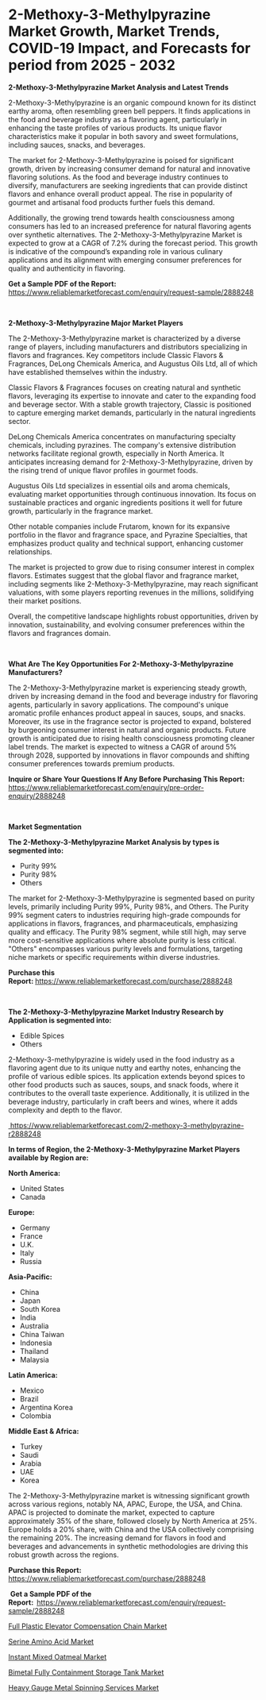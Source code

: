 <p><h1>2-Methoxy-3-Methylpyrazine Market Growth, Market Trends, COVID-19 Impact, and Forecasts for period from 2025 - 2032</h1></p><p><strong>2-Methoxy-3-Methylpyrazine Market Analysis and Latest Trends</strong></p>
<p><p>2-Methoxy-3-Methylpyrazine is an organic compound known for its distinct earthy aroma, often resembling green bell peppers. It finds applications in the food and beverage industry as a flavoring agent, particularly in enhancing the taste profiles of various products. Its unique flavor characteristics make it popular in both savory and sweet formulations, including sauces, snacks, and beverages.</p><p>The market for 2-Methoxy-3-Methylpyrazine is poised for significant growth, driven by increasing consumer demand for natural and innovative flavoring solutions. As the food and beverage industry continues to diversify, manufacturers are seeking ingredients that can provide distinct flavors and enhance overall product appeal. The rise in popularity of gourmet and artisanal food products further fuels this demand. </p><p>Additionally, the growing trend towards health consciousness among consumers has led to an increased preference for natural flavoring agents over synthetic alternatives. The 2-Methoxy-3-Methylpyrazine Market is expected to grow at a CAGR of 7.2% during the forecast period. This growth is indicative of the compound’s expanding role in various culinary applications and its alignment with emerging consumer preferences for quality and authenticity in flavoring.</p></p>
<p><strong>Get a Sample PDF of the Report:&nbsp;</strong> <a href="https://www.reliablemarketforecast.com/enquiry/request-sample/2888248?utm_campaign=1108&utm_medium=2&utm_source=Github&utm_content=ia&utm_term=14032025&utm_id=2-methoxy-3-methylpyrazine">https://www.reliablemarketforecast.com/enquiry/request-sample/2888248</a></p>
<p>&nbsp;</p>
<p><strong>2-Methoxy-3-Methylpyrazine Major Market Players</strong></p>
<p><p>The 2-Methoxy-3-Methylpyrazine market is characterized by a diverse range of players, including manufacturers and distributors specializing in flavors and fragrances. Key competitors include Classic Flavors & Fragrances, DeLong Chemicals America, and Augustus Oils Ltd, all of which have established themselves within the industry.</p><p>Classic Flavors & Fragrances focuses on creating natural and synthetic flavors, leveraging its expertise to innovate and cater to the expanding food and beverage sector. With a stable growth trajectory, Classic is positioned to capture emerging market demands, particularly in the natural ingredients sector.</p><p>DeLong Chemicals America concentrates on manufacturing specialty chemicals, including pyrazines. The company's extensive distribution networks facilitate regional growth, especially in North America. It anticipates increasing demand for 2-Methoxy-3-Methylpyrazine, driven by the rising trend of unique flavor profiles in gourmet foods.</p><p>Augustus Oils Ltd specializes in essential oils and aroma chemicals, evaluating market opportunities through continuous innovation. Its focus on sustainable practices and organic ingredients positions it well for future growth, particularly in the fragrance market.</p><p>Other notable companies include Frutarom, known for its expansive portfolio in the flavor and fragrance space, and Pyrazine Specialties, that emphasizes product quality and technical support, enhancing customer relationships. </p><p>The market is projected to grow due to rising consumer interest in complex flavors. Estimates suggest that the global flavor and fragrance market, including segments like 2-Methoxy-3-Methylpyrazine, may reach significant valuations, with some players reporting revenues in the millions, solidifying their market positions.</p><p>Overall, the competitive landscape highlights robust opportunities, driven by innovation, sustainability, and evolving consumer preferences within the flavors and fragrances domain.</p></p>
<p>&nbsp;</p>
<p><strong>What Are The Key Opportunities For 2-Methoxy-3-Methylpyrazine Manufacturers?</strong></p>
<p><p>The 2-Methoxy-3-Methylpyrazine market is experiencing steady growth, driven by increasing demand in the food and beverage industry for flavoring agents, particularly in savory applications. The compound's unique aromatic profile enhances product appeal in sauces, soups, and snacks. Moreover, its use in the fragrance sector is projected to expand, bolstered by burgeoning consumer interest in natural and organic products. Future growth is anticipated due to rising health consciousness promoting cleaner label trends. The market is expected to witness a CAGR of around 5% through 2028, supported by innovations in flavor compounds and shifting consumer preferences towards premium products.</p></p>
<p><strong>Inquire or Share Your Questions If Any Before Purchasing This Report:</strong> <a href="https://www.reliablemarketforecast.com/enquiry/pre-order-enquiry/2888248?utm_campaign=1108&utm_medium=2&utm_source=Github&utm_content=ia&utm_term=14032025&utm_id=2-methoxy-3-methylpyrazine">https://www.reliablemarketforecast.com/enquiry/pre-order-enquiry/2888248</a></p>
<p>&nbsp;</p>
<p><strong>Market Segmentation</strong></p>
<p><strong>The 2-Methoxy-3-Methylpyrazine Market Analysis by types is segmented into:</strong></p>
<p><ul><li>Purity 99%</li><li>Purity 98%</li><li>Others</li></ul></p>
<p><p>The market for 2-Methoxy-3-Methylpyrazine is segmented based on purity levels, primarily including Purity 99%, Purity 98%, and Others. The Purity 99% segment caters to industries requiring high-grade compounds for applications in flavors, fragrances, and pharmaceuticals, emphasizing quality and efficacy. The Purity 98% segment, while still high, may serve more cost-sensitive applications where absolute purity is less critical. "Others" encompasses various purity levels and formulations, targeting niche markets or specific requirements within diverse industries.</p></p>
<p><strong>Purchase this Report:&nbsp;</strong><a href="https://www.reliablemarketforecast.com/purchase/2888248?utm_campaign=1108&utm_medium=2&utm_source=Github&utm_content=ia&utm_term=14032025&utm_id=2-methoxy-3-methylpyrazine">https://www.reliablemarketforecast.com/purchase/2888248</a></p>
<p>&nbsp;</p>
<p><strong>The 2-Methoxy-3-Methylpyrazine Market Industry Research by Application is segmented into:</strong></p>
<p><ul><li>Edible Spices</li><li>Others</li></ul></p>
<p><p>2-Methoxy-3-methylpyrazine is widely used in the food industry as a flavoring agent due to its unique nutty and earthy notes, enhancing the profile of various edible spices. Its application extends beyond spices to other food products such as sauces, soups, and snack foods, where it contributes to the overall taste experience. Additionally, it is utilized in the beverage industry, particularly in craft beers and wines, where it adds complexity and depth to the flavor.</p></p>
<p><a href="https://www.reliablemarketforecast.com/2-methoxy-3-methylpyrazine-r2888248?utm_campaign=1108&utm_medium=2&utm_source=Github&utm_content=ia&utm_term=14032025&utm_id=2-methoxy-3-methylpyrazine">&nbsp;https://www.reliablemarketforecast.com/2-methoxy-3-methylpyrazine-r2888248</a></p>
<p><strong>In terms of Region, the 2-Methoxy-3-Methylpyrazine Market Players available by Region are:</strong></p>
<p>
    <p> <strong> North America: </strong>
        <ul>
            <li>United States</li>
            <li>Canada</li>
        </ul>
        </p> 
    <p> <strong> Europe: </strong>
        <ul>
            <li>Germany</li>
            <li>France</li>
            <li>U.K.</li>
            <li>Italy</li>
            <li>Russia</li>
        </ul>
        </p> 
    <p> <strong> Asia-Pacific: </strong>
        <ul>
            <li>China</li>
            <li>Japan</li>
            <li>South Korea</li>
            <li>India</li>
            <li>Australia</li>
            <li>China Taiwan</li>
            <li>Indonesia</li>
            <li>Thailand</li>
            <li>Malaysia</li>
        </ul>
        </p> 
    <p> <strong> Latin America: </strong>
        <ul>
            <li>Mexico</li>
            <li>Brazil</li>
            <li>Argentina Korea</li>
            <li>Colombia</li>
        </ul>
        </p> 
    <p> <strong> Middle East & Africa: </strong>
        <ul>
            <li>Turkey</li>
            <li>Saudi</li>
            <li>Arabia</li>
            <li>UAE</li>
            <li>Korea</li>
        </ul>
    </p>
    </p>
<p><p>The 2-Methoxy-3-Methylpyrazine market is witnessing significant growth across various regions, notably NA, APAC, Europe, the USA, and China. APAC is projected to dominate the market, expected to capture approximately 35% of the share, followed closely by North America at 25%. Europe holds a 20% share, with China and the USA collectively comprising the remaining 20%. The increasing demand for flavors in food and beverages and advancements in synthetic methodologies are driving this robust growth across the regions.</p></p>
<p><strong>Purchase this Report: </strong><a href="https://www.reliablemarketforecast.com/purchase/2888248?utm_campaign=1108&utm_medium=2&utm_source=Github&utm_content=ia&utm_term=14032025&utm_id=2-methoxy-3-methylpyrazine">https://www.reliablemarketforecast.com/purchase/2888248</a></p>
<p>&nbsp;<strong>Get a Sample PDF of the Report:&nbsp;&nbsp;</strong><a href="https://www.reliablemarketforecast.com/enquiry/request-sample/2888248?utm_campaign=1108&utm_medium=2&utm_source=Github&utm_content=ia&utm_term=14032025&utm_id=2-methoxy-3-methylpyrazine">https://www.reliablemarketforecast.com/enquiry/request-sample/2888248</a></p>
<p><strong></strong></p>
<p><p><a href="https://github.com/hoppeellia6b/Market-Research-Report-List-1/blob/main/full-plastic-elevator-compensation-chain-market.md?utm_campaign=1108&utm_medium=2&utm_source=Github&utm_content=ia&utm_term=14032025&utm_id=2-methoxy-3-methylpyrazine">Full Plastic Elevator Compensation Chain Market</a></p><p><a href="https://github.com/kleyderoomes/Market-Research-Report-List-1/blob/main/serine-amino-acid-market.md?utm_campaign=1108&utm_medium=2&utm_source=Github&utm_content=ia&utm_term=14032025&utm_id=2-methoxy-3-methylpyrazine">Serine Amino Acid Market</a></p><p><a href="https://github.com/nedzazollo74/Market-Research-Report-List-1/blob/main/instant-mixed-oatmeal-market.md?utm_campaign=1108&utm_medium=2&utm_source=Github&utm_content=ia&utm_term=14032025&utm_id=2-methoxy-3-methylpyrazine">Instant Mixed Oatmeal Market</a></p><p><a href="https://github.com/winjelequegt/Market-Research-Report-List-1/blob/main/bimetal-fully-containment-storage-tank-market.md?utm_campaign=1108&utm_medium=2&utm_source=Github&utm_content=ia&utm_term=14032025&utm_id=2-methoxy-3-methylpyrazine">Bimetal Fully Containment Storage Tank Market</a></p><p><a href="https://github.com/bredevasil2q/Market-Research-Report-List-1/blob/main/heavy-gauge-metal-spinning-services-market.md?utm_campaign=1108&utm_medium=2&utm_source=Github&utm_content=ia&utm_term=14032025&utm_id=2-methoxy-3-methylpyrazine">Heavy Gauge Metal Spinning Services Market</a></p></p>